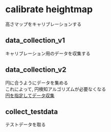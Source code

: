 # calibrate heightmap
高さマップをキャリブレーションする

## data_collection_v1
キャリブレーション用のデータを収集する

## data_collection_v2
円に合うようにデータを集める  
これによって, 円検知アルゴリズムが必要なくなる  
[円を指定してデータ収集](https://www.notion.so/9b9d6de54de84dd99d39a298ad6d9ca8)

## collect_testdata
テストデータを取る
